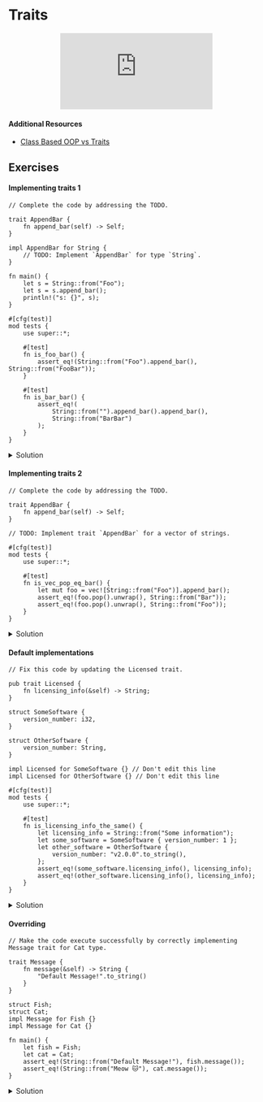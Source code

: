 # Traits

<div style="display: flex; justify-content: center;">
    <iframe class="youtube-video" src="https://www.youtube.com/embed/T0Xfltu4h3A?si=Gik7TZgsm491312J&amp;start=10" title="YouTube video player" frameborder="0" allow="accelerometer; autoplay; clipboard-write; encrypted-media; gyroscope; picture-in-picture; web-share" allowfullscreen></iframe>
</div>

#### Additional Resources
- <a href="https://youtu.be/m_phdVlkr6U" target="_blank">Class Based OOP vs Traits</a>


## Exercises

#### Implementing traits 1

```rust,editable,compile_fail
// Complete the code by addressing the TODO.

trait AppendBar {
    fn append_bar(self) -> Self;
}

impl AppendBar for String {
    // TODO: Implement `AppendBar` for type `String`.
}

fn main() {
    let s = String::from("Foo");
    let s = s.append_bar();
    println!("s: {}", s);
}

#[cfg(test)]
mod tests {
    use super::*;

    #[test]
    fn is_foo_bar() {
        assert_eq!(String::from("Foo").append_bar(), String::from("FooBar"));
    }

    #[test]
    fn is_bar_bar() {
        assert_eq!(
            String::from("").append_bar().append_bar(),
            String::from("BarBar")
        );
    }
}
```

<details>
  <summary>Solution</summary>
  
  ```rust
trait AppendBar {
    fn append_bar(self) -> Self;
}

impl AppendBar for String {
    fn append_bar(self) -> Self {
        format!("{self}Bar")
    }
}

fn main() {
    let s = String::from("Foo");
    let s = s.append_bar();
    println!("s: {}", s);
}

#[cfg(test)]
mod tests {
    use super::*;

    #[test]
    fn is_foo_bar() {
        assert_eq!(String::from("Foo").append_bar(), String::from("FooBar"));
    }

    #[test]
    fn is_bar_bar() {
        assert_eq!(
            String::from("").append_bar().append_bar(),
            String::from("BarBar")
        );
    }
}
  ```
</details>

#### Implementing traits 2


```rust,editable,compile_fail
// Complete the code by addressing the TODO.

trait AppendBar {
    fn append_bar(self) -> Self;
}

// TODO: Implement trait `AppendBar` for a vector of strings.

#[cfg(test)]
mod tests {
    use super::*;

    #[test]
    fn is_vec_pop_eq_bar() {
        let mut foo = vec![String::from("Foo")].append_bar();
        assert_eq!(foo.pop().unwrap(), String::from("Bar"));
        assert_eq!(foo.pop().unwrap(), String::from("Foo"));
    }
}
```

<details>
  <summary>Solution</summary>
  
  ```rust
trait AppendBar {
    fn append_bar(self) -> Self;
}

impl AppendBar for Vec<String> {
    fn append_bar(self) -> Self {
        let mut res = self;
        res.push(String::from("Bar"));
        res
    }
}

#[cfg(test)]
mod tests {
    use super::*;

    #[test]
    fn is_vec_pop_eq_bar() {
        let mut foo = vec![String::from("Foo")].append_bar();
        assert_eq!(foo.pop().unwrap(), String::from("Bar"));
        assert_eq!(foo.pop().unwrap(), String::from("Foo"));
    }
}
  ```
</details>

#### Default implementations


```rust,editable,compile_fail
// Fix this code by updating the Licensed trait.

pub trait Licensed {
    fn licensing_info(&self) -> String;
}

struct SomeSoftware {
    version_number: i32,
}

struct OtherSoftware {
    version_number: String,
}

impl Licensed for SomeSoftware {} // Don't edit this line
impl Licensed for OtherSoftware {} // Don't edit this line

#[cfg(test)]
mod tests {
    use super::*;

    #[test]
    fn is_licensing_info_the_same() {
        let licensing_info = String::from("Some information");
        let some_software = SomeSoftware { version_number: 1 };
        let other_software = OtherSoftware {
            version_number: "v2.0.0".to_string(),
        };
        assert_eq!(some_software.licensing_info(), licensing_info);
        assert_eq!(other_software.licensing_info(), licensing_info);
    }
}
```

<details>
  <summary>Solution</summary>
  
  ```rust
pub trait Licensed {
    fn licensing_info(&self) -> String {
        format!("Some information")
    }
}

struct SomeSoftware {
    version_number: i32,
}

struct OtherSoftware {
    version_number: String,
}

impl Licensed for SomeSoftware {}
impl Licensed for OtherSoftware {}

#[cfg(test)]
mod tests {
    use super::*;

    #[test]
    fn is_licensing_info_the_same() {
        let licensing_info = String::from("Some information");
        let some_software = SomeSoftware { version_number: 1 };
        let other_software = OtherSoftware {
            version_number: "v2.0.0".to_string(),
        };
        assert_eq!(some_software.licensing_info(), licensing_info);
        assert_eq!(other_software.licensing_info(), licensing_info);
    }
}
  ```
</details>

#### Overriding


```rust,editable,compile_fail
// Make the code execute successfully by correctly implementing Message trait for Cat type.

trait Message {
    fn message(&self) -> String {
        "Default Message!".to_string()
    }
}

struct Fish;
struct Cat;
impl Message for Fish {}
impl Message for Cat {}

fn main() {
    let fish = Fish;
    let cat = Cat;
    assert_eq!(String::from("Default Message!"), fish.message());
    assert_eq!(String::from("Meow 🐱"), cat.message());
}
```

<details>
  <summary>Solution</summary>
  
  ```rust
trait Message {
    fn message(&self) -> String {
        "Default Message!".to_string()
    }
}

struct Fish;
struct Cat;
impl Message for Fish {}
impl Message for Cat {
    fn message(&self) -> String {
        "Meow 🐱".to_string()
    }
}

fn main() {
    let fish = Fish;
    let cat = Cat;
    assert_eq!(String::from("Default Message!"), fish.message());
    assert_eq!(String::from("Meow 🐱"), cat.message());
}
  ```
</details>

